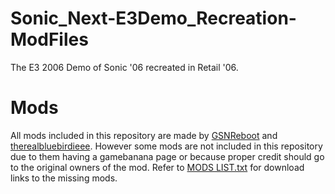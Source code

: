 # Sonic_Next-E3Demo_Recreation-ModFiles
The E3 2006 Demo of Sonic '06 recreated in Retail '06.

# Mods
All mods included in this repository are made by [GSNReboot](https://github.com/GSNReboot) and [therealbluebirdieee](https://github.com/therealbluebirdieee). However some mods are not included in this repository due to them having a gamebanana page or because proper credit should go to the original owners of the mod. Refer to [MODS LIST.txt](MODS%20LIST.txt) for download links to the missing mods.
